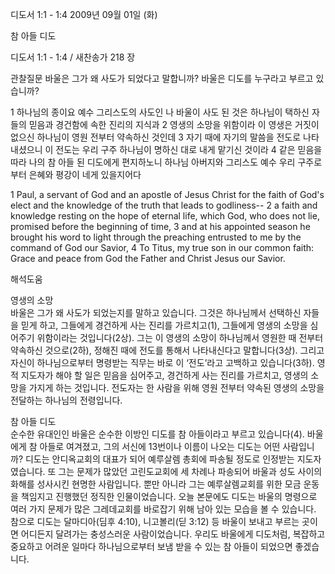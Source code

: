디도서 1:1 - 1:4 
2009년 09월 01일 (화)

참 아들 디도



디도서 1:1 - 1:4 / 새찬송가 218 장


관찰질문
바울은 그가 왜 사도가 되었다고 말합니까?
바울은 디도를 누구라고 부르고 있습니까?

1 하나님의 종이요 예수 그리스도의 사도인 나 바울이 사도 된 것은 하나님이 택하신 자들의 믿음과 경건함에 속한 진리의 지식과 2 영생의 소망을 위함이라 이 영생은 거짓이 없으신 하나님이 영원 전부터 약속하신 것인데 3 자기 때에 자기의 말씀을 전도로 나타내셨으니 이 전도는 우리 구주 하나님이 명하신 대로 내게 맡기신 것이라 4 같은 믿음을 따라 나의 참 아들 된 디도에게 편지하노니 하나님 아버지와 그리스도 예수 우리 구주로부터 은혜와 평강이 네게 있을지어다 

1 Paul, a servant of God and an apostle of Jesus Christ for the faith of God's elect and the knowledge of the truth that leads to godliness-- 2 a faith and knowledge resting on the hope of eternal life, which God, who does not lie, promised before the beginning of time, 3 and at his appointed season he brought his word to light through the preaching entrusted to me by the command of God our Savior, 4 To Titus, my true son in our common faith: Grace and peace from God the Father and Christ Jesus our Savior.

해석도움





영생의 소망  
바울은 그가 왜 사도가 되었는지를 말하고 있습니다. 그것은 하나님께서 선택하신 자들을 믿게 하고, 그들에게 경건하게 사는 진리를 가르치고(1), 그들에게 영생의 소망을 심어주기 위함이라는 것입니다(2상). 그는 이 영생의 소망이 하나님께서 영원한 때 전부터 약속하신 것으로(2하), 정해진 때에 전도를 통해서 나타내신다고 말합니다(3상). 그리고 자신이 하나님으로부터 명령받는 직무는 바로 이 ‘전도’라고 고백하고 있습니다(3하). 영적 지도자가 해야 할 일은 믿음을 심어주고, 경건하게 사는 진리를 가르치고, 영생의 소망을 가지게 하는 것입니다. 전도자는 한 사람을 위해 영원 전부터 약속된 영생의 소망을 전달하는 하나님의 전령입니다.  

참 아들 디도  
순수한 유대인인 바울은 순수한 이방인 디도를 참 아들이라고 부르고 있습니다(4). 바울에게 참 아들로 여겨졌고, 그의 서신에 13번이나 이름이 나오는 디도는 어떤 사람입니까? 디도는 안디옥교회의 대표가 되어 예루살렘 총회에 파송될 정도로 인정받는 지도자였습니다. 또 그는 문제가 많았던 고린도교회에 세 차례나 파송되어 바울과 성도 사이의 화해를 성사시킨 현명한 사람입니다. 뿐만 아니라 그는 예루살렘교회를 위한 모금 운동을 책임지고 진행했던 정직한 인물이었습니다. 오늘 본문에도 디도는 바울의 명령으로 여러 가지 문제가 많은 그레데교회를 바로잡기 위해 남아 있는 모습을 볼 수 있습니다. 참으로 디도는 달마디아(딤후 4:10), 니고볼리(딛 3:12) 등 바울이 보내고 부르는 곳이면 어디든지 달려가는 충성스러운 사람이었습니다. 우리도 바울에게 디도처럼, 복잡하고 중요하고 어려운 일마다 하나님으로부터 보냄 받을 수 있는 참 아들이 되었으면 좋겠습니다.